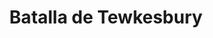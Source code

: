 ﻿---
title: "Batalla de Tewkesbury"
permalink: periodes_820.html
layout: periode
dataInici: 1471-05-04
sidebar: periodes
pares:
  - id: 590
    title: "Guerra de las Dos Rosas"
    dataInici: "(1455)"
    dataFi: "(1485)"

fills:
jocsPrincipals:
jocsEscenaris:
jocsEpoca:
  - title: "Blood & Roses"
    bggId: 132019
    escenari: "Tewksbury"
    dataInici: 
    dataFi: 

  - title: "Table Battles: Wars of the Roses"
    bggId: 239769
    escenari: "Tewkesbury"
    dataInici: 
    dataFi: 

jocsEpocaEscenaris:
---
